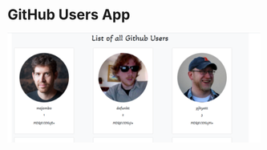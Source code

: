 # GitHub Users App 

![alt text](https://github.com/sarwar1227/github-users-app/blob/main/outputs/1.png?raw=true)
